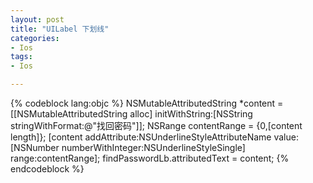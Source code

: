 ```yaml
---
layout: post
title: "UILabel 下划线"
categories:
- Ios 
tags:
- Ios 

--- 
```

  
{% codeblock lang:objc %}
NSMutableAttributedString *content = [[NSMutableAttributedString alloc] initWithString:[NSString stringWithFormat:@"找回密码"]];
NSRange contentRange = {0,[content length]};
[content addAttribute:NSUnderlineStyleAttributeName value:[NSNumber numberWithInteger:NSUnderlineStyleSingle] range:contentRange];
findPasswordLb.attributedText = content;
{% endcodeblock %}
